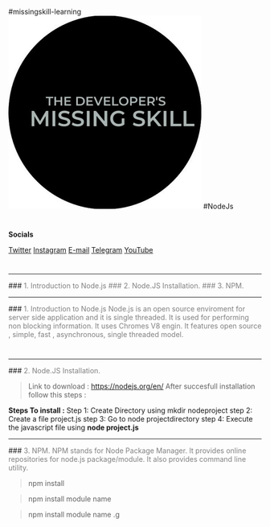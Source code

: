
#<span style="color:">missingskill-learning
![Image](https://github.com/nikhilgotpagar/METRepository/blob/main/a2ea924c-aeb5-45d2-9d87-3d192c50b515.jpg?raw=true)
#NodeJs




#
#
**Socials**

[Twitter](https://twitter.com/samalgorai) [Instagram](https://www.instagram.com/missingskill_ig) [E-mail](mail@samalgorai.com) [Telegram](https://samal.in/grind) [YouTube](https://samal.in/yt) 
#
#
#
#

---

###<span style="color:Gray"> 1. Introduction to Node.js
###<span style="color:Gray"> 2. Node.JS Installation.
###<span style="color:Gray"> 3. NPM.


---

###<span style="color:Gray"> 1. Introduction to Node.js
Node.js is an open source enviroment for server side application and it is single threaded.
It is used for performing non blocking information. It uses Chromes V8 engin. It features open source , simple, fast , asynchronous, single threaded model.


#
#
#
#
#
#
#
#
#
#
#
---

###<span style="color:Gray"> 2. Node.JS Installation.

> Link to download : https://nodejs.org/en/
After succesfull installation follow this steps :

**Steps To install :**
Step 1: Create Directory using mkdir nodeproject
step 2: Create a file project.js
step 3: Go to node projectdirectory
step 4: Execute the javascript file using  **node project.js**



---
###<span style="color:Gray"> 3. NPM.
NPM stands for Node Package Manager. It provides online repositories for node.js package/module. It also provides command line utility.

>npm install

>npm install module name

>npm install module name .g







